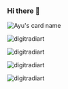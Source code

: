 ### Hi there 👋

![Ayu's card name](https://cardivo.vercel.app/api?name=Ayu&description=Hi,%20I%27m%20a%20learner.%20Nice%20to%20meet%20you%20%F0%9F%91%8B&image=https://digitradiart.github.io/assets/faceless.jpg&backgroundColor=%23ecf0f1&github=digitradiart&pattern=brickWall&colorPattern=%23eaeaea)

<p align="left"> <img src="https://komarev.com/ghpvc/?username=digitradiart&color=blueviolet&style=flat-square&label=Visitor+counter" alt="digitradiart" /> </p>
<p align="left"> <img src="https://github-readme-stats.vercel.app/api?username=digitradiart&show_icons=true&hide_border=true&theme=nightowl" alt="digitradiart"/> </p>
<p align="left"><img src="https://github-readme-stats.vercel.app/api/top-langs/?username=digitradiart&layout=compact&theme=nightowl" alt="digitradiart"/> </p>
<p align="left"><img src="https://gitwar.herokuapp.com/badge?username=digitradiart&label=Gitwar%20Profile%20Score&style=for-the-badge&color=blueviolet" alt="digitradiart"/> </p>
<!--<p align="left"><img src="https://komarev.com/ghpvc/?username=digitradiart&label=PROFILE+VIEWS" alt="digitradiart"/> </p>-->

